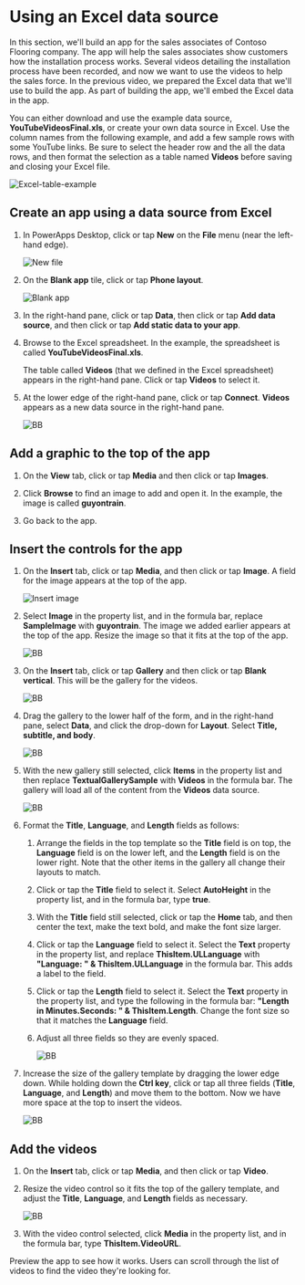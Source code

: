 <properties
   pageTitle="Create an app using an Excel data source | Microsoft PowerApps"
   description="Create an app using an Excel data source"
   services=""
   suite="powerapps"
   documentationCenter="na"
   authors="v-subohe"
   manager="anneta"
   editor=""
   tags=""
   featuredVideoId=""
   courseDuration=""/>

<tags
   ms.service="powerapps"
   ms.devlang="na"
   ms.topic="get-started-article"
   ms.tgt_pltfrm="na"
   ms.workload="na"
   ms.date="06/29/2017"
   ms.author="v-subohe"/>

# Using an Excel data source
In this section, we'll build an app for the sales associates of Contoso Flooring company. The app will help the sales associates show customers how the installation process works. Several videos detailing the installation process have been recorded, and now we want to use the videos to help the sales force. In the previous video, we prepared the Excel data that we'll use to build the app. As part of building the app, we'll embed the Excel data in the app.

You can either download and use the example data source, **YouTubeVideosFinal.xls**, or create your own data source in Excel. Use the column names from the following example, and add a few sample rows with some YouTube links. Be sure to select the header row and the all the data rows, and then format the selection as a table named **Videos** before saving and closing your Excel file. 

![Excel-table-example](./media/learning-create-app-excel-data-source/excel-example.png)


## Create an app using a data source from Excel ##
1. In PowerApps Desktop, click or tap **New** on the **File** menu (near the left-hand edge).

   ![New file](./media/learning-create-app-excel-data-source/file-new.png)

1. On the **Blank app** tile, click or tap **Phone layout**.

   ![Blank app](./media/learning-create-app-excel-data-source/blank-app.png)

1. In the right-hand pane, click or tap **Data**, then click or tap **Add data source**, and then click or tap **Add static data to your app**.


1. Browse to the Excel spreadsheet. In the example, the spreadsheet is called **YouTubeVideosFinal.xls**.

   The table called **Videos** (that we defined in the Excel spreadsheet) appears in the right-hand pane. Click or tap **Videos** to select it.

1. At the lower edge of the right-hand pane, click or tap **Connect**. **Videos** appears as a new data source in the right-hand pane.

   ![BB](./media/learning-create-app-excel-data-source/add-data-source.png)

## Add a graphic to the top of the app 
1. On the **View** tab, click or tap **Media** and then click or tap **Images**.

1. Click **Browse** to find an image to add and open it. In the example, the image is called **guyontrain**.

1. Go back to the app.

## Insert the controls for the app 
1. On the **Insert** tab, click or tap **Media**, and then click or tap **Image**.  A field for the image appears at the top of the app.

   ![Insert image](./media/learning-create-app-excel-data-source/insert-media-image.png)
 

1. Select **Image** in the property list, and in the formula bar, replace **SampleImage** with **guyontrain**. The image we added earlier appears at the top of the app. Resize the image so that it fits at the top of the app.

   ![BB](./media/learning-create-app-excel-data-source/select-image.png)

1. On the **Insert** tab, click or tap **Gallery** and then click or tap **Blank vertical**. This will be the gallery for the videos.

   ![BB](./media/learning-create-app-excel-data-source/select-gallery.png)

1. Drag the gallery to the lower half of the form, and in the right-hand pane, select **Data**, and click the drop-down for **Layout**. Select **Title, subtitle, and body**.

   ![BB](./media/learning-create-app-excel-data-source/format-gallery.png)

1. With the new gallery still selected, click **Items** in the property list and then replace **TextualGallerySample** with **Videos** in the formula bar. The gallery will load all of the content from the **Videos** data source.

   ![BB](./media/learning-create-app-excel-data-source/select-video.png)

1. Format the **Title**, **Language**, and **Length** fields as follows:

   1. Arrange the fields in the top template so the **Title** field is on top, the **Language** field is on the lower left, and the **Length** field is on the lower right. Note that the other items in the gallery all change their layouts to match. 

    1. Click or tap the **Title** field to select it. Select **AutoHeight** in the property list, and in the formula bar, type **true**.

    1. With the **Title** field still selected, click or tap the **Home** tab, and then center the text, make the text bold, and make the font size larger.

    1. Click or tap the **Language** field to select it. Select the **Text** property in the property list, and replace **ThisItem.ULLanguage** with **"Language: " & ThisItem.ULLanguage** in the formula bar. This adds a label to the field.

    1. Click or tap the **Length** field to select it. Select the **Text** property in the property list, and type the following in the formula bar:
    **"Length in Minutes.Seconds: " & ThisItem.Length**. Change the font size so that it matches the **Language** field. 

    1. Adjust all three fields so they are evenly spaced. 

       ![BB](./media/learning-create-app-excel-data-source/gallery-formatted.png)

1. Increase the size of the gallery template by dragging the lower edge down. While holding down the **Ctrl key**, click or tap all three fields (**Title**, **Language**, and **Length**) and move them to the bottom. Now we have more space at the top to insert the videos.

    ![BB](./media/learning-create-app-excel-data-source/expand-gallery-template.png)


## Add the videos ##
1. On the **Insert** tab, click or tap **Media**, and then click or tap **Video**.

1. Resize the video control so it fits the top of the gallery template, and adjust the **Title**, **Language**, and **Length** fields as necessary. 

    ![BB](./media/learning-create-app-excel-data-source/adjust-video.png)

1. With the video control selected, click **Media** in the property list, and in the formula bar, type **ThisItem.VideoURL**.

Preview the app to see how it works. Users can scroll through the list of videos to find the video they're looking for.
